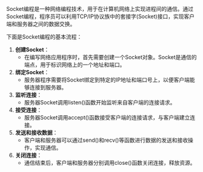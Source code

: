 Socket编程是一种网络编程技术，用于在计算机网络上实现进程间的通信。通过Socket编程，程序员可以利用TCP/IP协议族中的套接字(Socket)接口，实现客户端和服务器之间的数据交换。

下面是Socket编程的基本流程：

1. **创建Socket**：
   - 在编写网络应用程序时，首先需要创建一个Socket对象。Socket是通信的端点，用于标识网络上的一个地址和端口。
2. **绑定Socket**：
   - 服务器程序需要将Socket绑定到特定的IP地址和端口号上，以便客户端能够连接到服务器。
3. **监听连接**：
   - 服务器Socket调用listen()函数开始监听来自客户端的连接请求。
4. **接受连接**：
   - 服务器Socket调用accept()函数接受客户端的连接请求，与客户端建立连接。
5. **发送和接收数据**：
   - 客户端和服务器可以通过send()和recv()等函数进行数据的发送和接收操作，实现通信。
6. **关闭连接**：
   - 通信结束后，客户端和服务器分别调用close()函数关闭连接，释放资源。